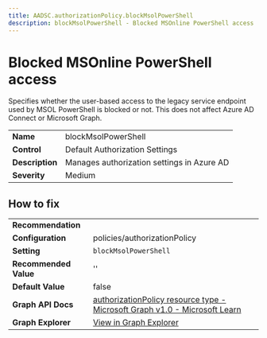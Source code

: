 ```yaml
---
title: AADSC.authorizationPolicy.blockMsolPowerShell
description: blockMsolPowerShell - Blocked MSOnline PowerShell access
---
```


# Blocked MSOnline PowerShell access

Specifies whether the user-based access to the legacy service endpoint used by MSOL PowerShell is blocked or not. This does not affect Azure AD Connect or Microsoft Graph.

| | |
|-|-|
| **Name** | blockMsolPowerShell |
| **Control** | Default Authorization Settings |
| **Description** | Manages authorization settings in Azure AD |
| **Severity** | Medium |



## How to fix
| | |
|-|-|
| **Recommendation** |  |
| **Configuration** | policies/authorizationPolicy |
| **Setting** | `blockMsolPowerShell` |
| **Recommended Value** | '' |
| **Default Value** | false |
| **Graph API Docs** | [authorizationPolicy resource type - Microsoft Graph v1.0 - Microsoft Learn](https://learn.microsoft.com/en-us/graph/api/resources/authorizationpolicy) |
| **Graph Explorer** | [View in Graph Explorer](https://developer.microsoft.com/en-us/graph/graph-explorer?request=policies/authorizationPolicy&method=GET&version=beta&GraphUrl=https://graph.microsoft.com) |


